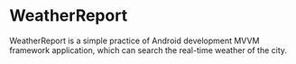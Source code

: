 # WeatherReport
WeatherReport is a simple practice of Android development MVVM framework application, which can search the real-time weather of the city.
